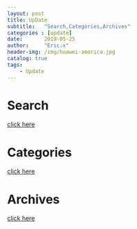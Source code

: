 ```yaml
---
layout: post
title: UpDate
subtitle:   "Search,Categories,Archives"
categories : [update]
date:       2019-05-25
author:     "Eric.x"
header-img: /img/huawei-america.jpg
catalog: true
tags:
    - Update
---
```

# Search

[click here](https://eric-xin.github.io/search)

# Categories

[click here](https://eric-xin.github.io/categories/)

# Archives


[click here](https://eric-xin.github.io/archives/)
